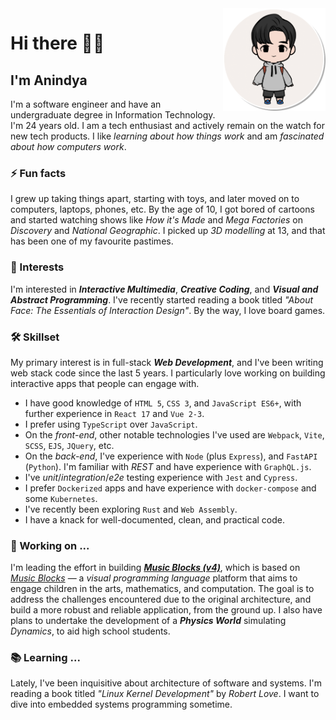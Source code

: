 <a href="https://www.linkedin.com/in/meganindya/" target="_blank" style="z-index: 100">
  <img align="right" src="https://github.com/meganindya/meganindya/raw/main/res/alias.png" height="164px"/>
</a>

# Hi there 👋🏼

## I'm Anindya

I'm a software engineer and have an undergraduate degree in Information Technology. I'm 24 years old. I am a tech enthusiast and actively remain on the watch for new tech products. I like _learning about how things work_ and am _fascinated about how computers work_.

### ⚡ Fun facts

I grew up taking things apart, starting with toys, and later moved on to computers, laptops, phones, etc. By the age of 10, I got bored of cartoons and started watching shows like _How it's Made_ and _Mega Factories_ on _Discovery_ and _National Geographic_. I picked up _3D modelling_ at 13, and that has been one of my favourite pastimes.

### 🌱 Interests

I'm interested in _**Interactive Multimedia**_, _**Creative Coding**_, and _**Visual and Abstract Programming**_. I've recently started reading a book titled _"About Face: The Essentials of Interaction Design"_. By the way, I love board games.

### 🛠 Skillset

My primary interest is in full-stack _**Web Development**_, and I've been writing web stack code since the last 5 years. I particularly love working on building interactive apps that people can engage with.

- I have good knowledge of `HTML 5`, `CSS 3`, and `JavaScript ES6+`, with further experience in `React 17` and `Vue 2-3`.
- I prefer using `TypeScript` over `JavaScript`.
- On the _front-end_, other notable technologies I've used are `Webpack`, `Vite`, `SCSS`, `EJS`, `JQuery`, etc.
- On the _back-end_, I've experience with `Node` (plus `Express`), and `FastAPI` (`Python`). I'm familiar with _REST_ and have experience with `GraphQL.js`.
- I've _unit_/_integration_/_e2e_ testing experience with `Jest` and `Cypress`.
- I prefer `Dockerized` apps and have experience with `docker-compose` and some `Kubernetes`.
- I've recently been exploring `Rust` and `Web Assembly`.
- I have a knack for well-documented, clean, and practical code.

### 🔭 Working on ...

I'm leading the effort in building [_**Music Blocks (v4)**_](https://github.com/sugarlabs/musicblocks-v4), which is based on [_Music Blocks_](https://musicblocks.sugarlabs.org) — a _visual programming language_ platform that aims to engage children in the arts, mathematics, and computation. The goal is to address the challenges encountered due to the original architecture, and build a more robust and reliable application, from the ground up. I also have plans to undertake the development of a _**Physics World**_ simulating _Dynamics_, to aid high school students.

### 📚 Learning ...

Lately, I've been inquisitive about architecture of software and systems. I'm reading a book titled _"Linux Kernel Development"_ by _Robert Love_. I want to dive into embedded systems programming sometime.

